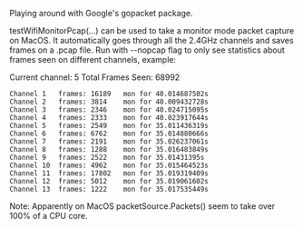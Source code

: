 Playing around with Google's gopacket package.

testWifiMonitorPcap(...) can be used to take a monitor mode packet capture on MacOS. It automatically goes through all the 2.4GHz channels and saves frames on a .pcap file. Run with --nopcap flag to only see statistics about frames seen on different channels, example:

Current channel: 5
Total Frames Seen: 68992

```
Channel 1	frames: 16189	mon for 40.014687502s
Channel 2	frames: 3814	mon for 40.009432728s
Channel 3	frames: 2346	mon for 40.024715095s
Channel 4	frames: 2333	mon for 40.023917644s
Channel 5	frames: 2549	mon for 35.011436319s
Channel 6	frames: 6762	mon for 35.014880666s
Channel 7	frames: 2191	mon for 35.026237061s
Channel 8	frames: 1288	mon for 35.016483849s
Channel 9	frames: 2522	mon for 35.01431395s
Channel 10	frames: 4962	mon for 35.015464523s
Channel 11	frames: 17802	mon for 35.019319409s
Channel 12	frames: 5012	mon for 35.019061602s
Channel 13	frames: 1222	mon for 35.017535449s
```

Note: Apparently on MacOS packetSource.Packets() seem to take over 100% of a CPU core.
